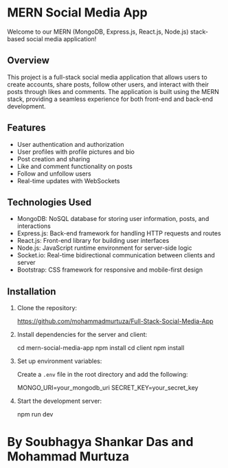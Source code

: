 # MERN Social Media App

Welcome to our MERN (MongoDB, Express.js, React.js, Node.js) stack-based social media application!

## Overview

This project is a full-stack social media application that allows users to create accounts, share posts, follow other users, and interact with their posts through likes and comments. The application is built using the MERN stack, providing a seamless experience for both front-end and back-end development.

## Features

- User authentication and authorization
- User profiles with profile pictures and bio
- Post creation and sharing
- Like and comment functionality on posts
- Follow and unfollow users
- Real-time updates with WebSockets

## Technologies Used

- MongoDB: NoSQL database for storing user information, posts, and interactions
- Express.js: Back-end framework for handling HTTP requests and routes
- React.js: Front-end library for building user interfaces
- Node.js: JavaScript runtime environment for server-side logic
- Socket.io: Real-time bidirectional communication between clients and server
- Bootstrap: CSS framework for responsive and mobile-first design

## Installation

1. Clone the repository:

    https://github.com/mohammadmurtuza/Full-Stack-Social-Media-App

2. Install dependencies for the server and client:

    cd mern-social-media-app
    npm install
    cd client
    npm install


3. Set up environment variables:

    Create a `.env` file in the root directory and add the following:
    
    MONGO_URI=your_mongodb_uri
    SECRET_KEY=your_secret_key


4. Start the development server:

    npm run dev

# By Soubhagya Shankar Das and Mohammad Murtuza
